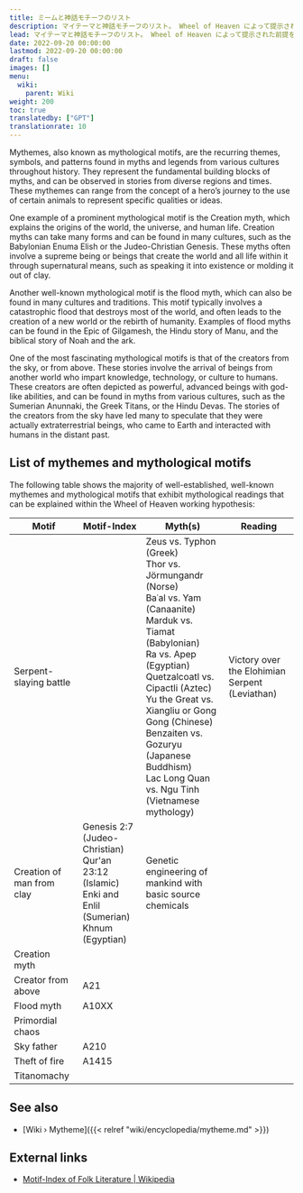 ```yaml
---
title: ミームと神話モチーフのリスト
description: マイテーマと神話モチーフのリスト。 Wheel of Heaven によって提示された前提を探索するという行為によって、作業仮説の解釈を通じて読み取ることができる多くの神話的テーマや神話的モチーフが存在します。このリストは、これらのモチーフの大部分をカタログ化するものです。
lead: マイテーマと神話モチーフのリスト。 Wheel of Heaven によって提示された前提を探索するという行為によって、作業仮説の解釈を通じて読み取ることができる多くの神話的テーマや神話的モチーフが存在します。このリストは、これらのモチーフの大部分をカタログ化するものです。
date: 2022-09-20 00:00:00
lastmod: 2022-09-20 00:00:00
draft: false
images: []
menu:
  wiki:
    parent: Wiki
weight: 200
toc: true
translatedby: ["GPT"]
translationrate: 10
---
```


Mythemes, also known as mythological motifs, are the recurring themes, symbols, and patterns found in myths and legends from various cultures throughout history. They represent the fundamental building blocks of myths, and can be observed in stories from diverse regions and times. These mythemes can range from the concept of a hero’s journey to the use of certain animals to represent specific qualities or ideas.

One example of a prominent mythological motif is the Creation myth, which explains the origins of the world, the universe, and human life. Creation myths can take many forms and can be found in many cultures, such as the Babylonian Enuma Elish or the Judeo-Christian Genesis. These myths often involve a supreme being or beings that create the world and all life within it through supernatural means, such as speaking it into existence or molding it out of clay.

Another well-known mythological motif is the flood myth, which can also be found in many cultures and traditions. This motif typically involves a catastrophic flood that destroys most of the world, and often leads to the creation of a new world or the rebirth of humanity. Examples of flood myths can be found in the Epic of Gilgamesh, the Hindu story of Manu, and the biblical story of Noah and the ark.

One of the most fascinating mythological motifs is that of the creators from the sky, or from above. These stories involve the arrival of beings from another world who impart knowledge, technology, or culture to humans. These creators are often depicted as powerful, advanced beings with god-like abilities, and can be found in myths from various cultures, such as the Sumerian Anunnaki, the Greek Titans, or the Hindu Devas. The stories of the creators from the sky have led many to speculate that they were actually extraterrestrial beings, who came to Earth and interacted with humans in the distant past.

## List of mythemes and mythological motifs

The following table shows the majority of well-established, well-known mythemes and mythological motifs that exhibit mythological readings that can be explained within the Wheel of Heaven working hypothesis:

| Motif                     | Motif-Index | Myth(s)                                                | Reading                          |
|---------------------------|-------------|--------------------------------------------------------|----------------------------------|
| Serpent-slaying battle    | | Zeus vs. Typhon (Greek) <br /> Thor vs. Jörmungandr (Norse) <br /> Baʿal vs. Yam (Canaanite) <br /> Marduk vs. Tiamat (Babylonian) <br /> Ra vs. Apep (Egyptian) <br /> Quetzalcoatl vs. Cipactli (Aztec) <br /> Yu the Great vs. Xiangliu or Gong Gong (Chinese) <br /> Benzaiten vs. Gozuryu (Japanese Buddhism) <br /> Lac Long Quan vs. Ngu Tinh (Vietnamese mythology) | Victory over the Elohimian Serpent (Leviathan)      |
| Creation of man from clay | Genesis 2:7 (Judeo-Christian) <br /> Qur'an 23:12 (Islamic) <br /> Enki and Enlil (Sumerian) <br /> Khnum (Egyptian) <br /> | Genetic engineering of mankind with basic source chemicals |
| Creation myth             | | | |
| Creator from above        | A21   | | |
| Flood myth                | A10XX | | |
| Primordial chaos          | | | |
| Sky father                | A210  | | |
| Theft of fire             | A1415 | | |
| Titanomachy               | | | |

## See also

- [Wiki › Mytheme]({{< relref "wiki/encyclopedia/mytheme.md" >}})

## External links

- [Motif-Index of Folk Literature | Wikipedia](https://en.wikipedia.org/wiki/Motif-Index_of_Folk-Literature)
